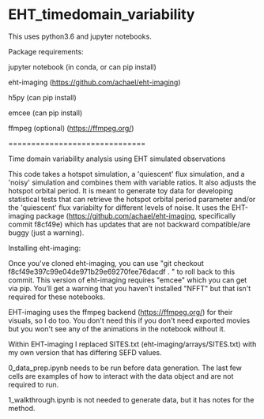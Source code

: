 EHT_timedomain_variability
==============================
This uses python3.6 and jupyter notebooks. 

Package requirements:

jupyter notebook (in conda, or can pip install)

eht-imaging (https://github.com/achael/eht-imaging)

h5py (can pip install)

emcee (can pip install)

ffmpeg (optional) (https://ffmpeg.org/)

==============================

Time domain variability analysis using EHT simulated observations

This code takes a hotspot simulation, a 'quiescent' flux simulation, and a 'noisy' simulation and combines them with variable ratios. It also adjusts the hotspot orbital period. It is meant to generate toy data for developing statistical tests that can retrieve the hotspot orbital period parameter and/or the 'quiescent' flux variabilty for different levels of noise. It uses the EHT-imaging package (https://github.com/achael/eht-imaging, specifically commit f8cf49e) which has updates that are not backward compatible/are buggy (just a warning).  

Installing eht-imaging: 

Once you've cloned eht-imaging, you can use "git checkout f8cf49e397c99e04de971b29e69270fee76dacdf . " to roll back to this commit. 
This version of eht-imaging requires "emcee" which you can get via pip. You'll get a warning that you haven't installed "NFFT" but that isn't required for these notebooks. 

EHT-imaging uses the ffmpeg backend (https://ffmpeg.org/) for their visuals, so I do too. You don't need this if you don't need exported movies but you won't see any of the animations in the notebook without it. 

Within EHT-imaging I replaced SITES.txt (eht-imaging/arrays/SITES.txt) with my own version that has differing SEFD values.

0_data_prep.ipynb needs to be run before data generation. The last few cells are examples of how to interact with the data object and are not required to run.

1_walkthrough.ipynb is not needed to generate data, but it has notes for the method.
